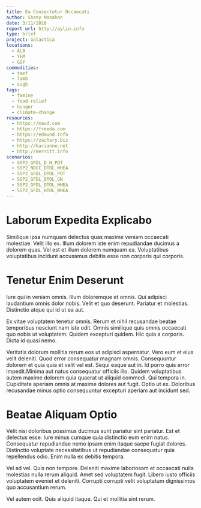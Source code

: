 ```yaml
---
title: Ea Consectetur Occaecati
author: Shany Monahan
date: 3/11/2016
report url: http://aylin.info
type: brief
project: Galactica
locations:
  - ALB
  - YEM
  - GGY
commodities:
  - temf
  - lamb
  - sugb
tags:
  - famine
  - food-relief
  - hunger
  - climate-change
resources:
  - https://maud.com
  - https://freeda.com
  - https://edmund.info
  - https://zachary.biz
  - http://karianne.net
  - http://merritt.info
scenarios:
  - SSP2_GFDL_D_H_POT
  - SSP2_NOCC_DTOL_WHEA
  - SSP2_GFDL_DTOL_POT
  - SSP2_GFDL_DTOL_GN
  - SSP2_GFDL_DTOL_WHEA
  - SSP2_GFDL_HTOL_WHEA
---
```

# Laborum Expedita Explicabo
Similique ipsa numquam delectus quas maxime veniam occaecati molestiae. Velit illo ex. Illum dolorem iste enim repudiandae ducimus a dolorem quas. Vel est et illum dolorem numquam ea. Voluptatibus voluptatibus incidunt accusamus debitis esse non corporis qui corporis.

# Tenetur Enim Deserunt
Iure qui in veniam omnis. Illum doloremque et omnis. Qui adipisci laudantium omnis dolor nobis. Velit et quo deserunt. Pariatur et molestias. Distinctio atque qui id ut ea aut.
 Ex vitae voluptatem tenetur omnis. Rerum et nihil recusandae beatae temporibus nesciunt nam iste odit. Omnis similique quis omnis occaecati quo nobis ut voluptatem. Quidem excepturi quidem. Hic quia a corporis. Dicta id quasi nemo.
 Veritatis dolorum mollitia rerum eos ut adipisci aspernatur. Vero eum et eius velit deleniti. Quod error consequatur magnam omnis. Consequuntur dolorem et quia quia et velit vel est. Sequi eaque aut in. Id porro quis error impedit.Minima aut natus consequatur officiis illo. Quidem voluptatibus autem maxime dolorem quia quaerat ut aliquid commodi. Qui tempora in. Cupiditate aperiam omnis at maxime dolores aut fugit. Optio ut ex. Doloribus recusandae minus optio consequuntur excepturi aperiam aut incidunt sed.

# Beatae Aliquam Optio
Velit nisi doloribus possimus ducimus sunt pariatur sint pariatur. Est et delectus esse. Iure minus cumque quia distinctio eum enim natus. Consequatur repudiandae nemo ipsam enim itaque saepe fugiat dolores. Distinctio voluptate necessitatibus ut repudiandae consequatur quia repellendus odio. Enim nulla ex debitis tempora.
 Vel ad vel. Quis non tempore. Deleniti maxime laboriosam et occaecati nulla molestias nulla rerum aliquid. Amet sed voluptatem fugit. Libero iusto officiis voluptatem eveniet et deleniti. Corrupti corrupti velit voluptatum dignissimos quo accusantium rerum.
 Vel autem odit. Quis aliquid itaque. Qui et mollitia sint rerum.
